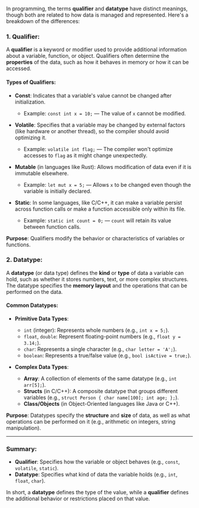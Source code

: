 In programming, the terms **qualifier** and **datatype** have distinct meanings, though both are related to how data is managed and represented. Here's a breakdown of the differences:

### 1. **Qualifier**:
A **qualifier** is a keyword or modifier used to provide additional information about a variable, function, or object. Qualifiers often determine the **properties** of the data, such as how it behaves in memory or how it can be accessed.

#### Types of Qualifiers:
- **Const**: Indicates that a variable's value cannot be changed after initialization.
  - Example: `const int x = 10;` — The value of `x` cannot be modified.
  
- **Volatile**: Specifies that a variable may be changed by external factors (like hardware or another thread), so the compiler should avoid optimizing it.
  - Example: `volatile int flag;` — The compiler won't optimize accesses to `flag` as it might change unexpectedly.

- **Mutable** (in languages like Rust): Allows modification of data even if it is immutable elsewhere.
  - Example: `let mut x = 5;` — Allows `x` to be changed even though the variable is initially declared.
  
- **Static**: In some languages, like C/C++, it can make a variable persist across function calls or make a function accessible only within its file.
  - Example: `static int count = 0;` — `count` will retain its value between function calls.

**Purpose**: Qualifiers modify the behavior or characteristics of variables or functions.

### 2. **Datatype**:
A **datatype** (or data type) defines the **kind** or **type** of data a variable can hold, such as whether it stores numbers, text, or more complex structures. The datatype specifies the **memory layout** and the operations that can be performed on the data.

#### Common Datatypes:
- **Primitive Data Types**:
  - `int` (integer): Represents whole numbers (e.g., `int x = 5;`).
  - `float`, `double`: Represent floating-point numbers (e.g., `float y = 3.14;`).
  - `char`: Represents a single character (e.g., `char letter = 'A';`).
  - `boolean`: Represents a true/false value (e.g., `bool isActive = true;`).
  
- **Complex Data Types**:
  - **Array**: A collection of elements of the same datatype (e.g., `int arr[5];`).
  - **Structs** (in C/C++): A composite datatype that groups different variables (e.g., `struct Person { char name[100]; int age; };`).
  - **Class/Objects** (in Object-Oriented languages like Java or C++).

**Purpose**: Datatypes specify the **structure** and **size** of data, as well as what operations can be performed on it (e.g., arithmetic on integers, string manipulation).

---

### Summary:
- **Qualifier**: Specifies how the variable or object behaves (e.g., `const`, `volatile`, `static`).
- **Datatype**: Specifies what kind of data the variable holds (e.g., `int`, `float`, `char`).

In short, a **datatype** defines the type of the value, while a **qualifier** defines the additional behavior or restrictions placed on that value.
